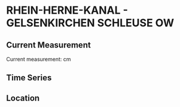 # RHEIN-HERNE-KANAL - GELSENKIRCHEN SCHLEUSE OW

## Current Measurement

Current measurement: <Value topic="rivers/pegel-online/RHK/GELSENKIRCHEN_SCHLEUSE_OW/measurementValue"/> cm

## Time Series

<TimeSeries topic="rivers/pegel-online/RHK/GELSENKIRCHEN_SCHLEUSE_OW/measurementValue" period="week" />

## Location

<WorldMap>
  <Marker lat="51.53222783772565" lon="7.059887649239827" labelTopic="rivers/pegel-online/RHK/GELSENKIRCHEN_SCHLEUSE_OW" />
</WorldMap>
